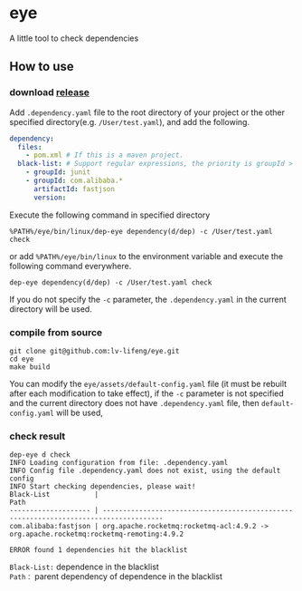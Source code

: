 # eye
A little tool to check dependencies

## How to use


### download [release](https://github.com/lv-lifeng/eye/releases)
Add `.dependency.yaml` file to the root directory of your project or the other specified directory(e.g. `/User/test.yaml`), and add the following.
```yaml
dependency:
  files:
    - pom.xml # If this is a maven project.
  black-list: # Support regular expressions, the priority is groupId > artifactId > version
    - groupId: junit
    - groupId: com.alibaba.*
      artifactId: fastjson
      version:
```
Execute the following command in specified directory
```shell
%PATH%/eye/bin/linux/dep-eye dependency(d/dep) -c /User/test.yaml check
```
or add `%PATH%/eye/bin/linux` to the environment variable and execute the following command everywhere.
```shell
dep-eye dependency(d/dep) -c /User/test.yaml check
```
If you do not specify the `-c` parameter, the `.dependency.yaml` in the current directory will be used.

### compile from source
```shell
git clone git@github.com:lv-lifeng/eye.git
cd eye
make build 
```
You can modify the `eye/assets/default-config.yaml` file (it must be rebuilt after each modification to take effect), if the `-c` parameter is not specified and the current directory does not have `.dependency.yaml` file, then `default-config.yaml` will be used, 



### check result
```shell
dep-eye d check
INFO Loading configuration from file: .dependency.yaml 
INFO Config file .dependency.yaml does not exist, using the default config 
INFO Start checking dependencies, please wait!    
Black-List           |                                                                                  Path
-------------------- | -------------------------------------------------------------------------------------
com.alibaba:fastjson | org.apache.rocketmq:rocketmq-acl:4.9.2 -> org.apache.rocketmq:rocketmq-remoting:4.9.2

ERROR found 1 dependencies hit the blacklist 
```
`Black-List:` dependence in the blacklist  
`Path：` parent dependency of dependence in the blacklist
